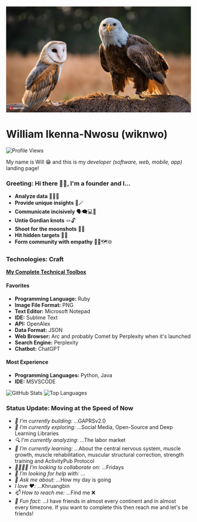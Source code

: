 ![Will's GitHub Banner](zephyrandcuba.jpg)

# William Ikenna-Nwosu (wiknwo)
![Profile Views](https://komarev.com/ghpvc/?username=wiknwo&color=blue)

My name is Will 😁 and this is my *developer (software, web, mobile, app)* landing page!

### Greeting: Hi there 👋🏽, I'm a founder and I...

- **Analyze data** 🧑🏽‍💻
- **Provide unique insights** 🔮🪄
- **Communicate incisively** 🗣️🗨️💻🎯
- **Untie Gordian knots** 🪢🔓
- **Shoot for the moonshots** 🔫🌚
- **Hit hidden targets** 👻🐘
- **Form community with empathy** 🤲🏽🗺️🌐

### Technologies: Craft

[**My Complete Technical Toolbox**](https://www.pinterest.com/wiknwo/my-tech-toolbox/)

#### Favorites
- **Programming Language:** Ruby
- **Image File Format:** PNG
- **Text Editor:** Microsoft Notepad
- **IDE:** Sublime Text
- **API:** OpenAlex
- **Data Format:** JSON
- **Web Browser:** Arc and probably Comet by Perplexity when it's launched
- **Search Engine:** Perplexity
- **Chatbot:** ChatGPT

#### Most Experience

- **Programming Languages:** Python, Java
- **IDE:** MSVSCODE

![GitHub Stats](https://github-readme-stats.vercel.app/api?username=wiknwo&show_icons=true&theme=radical)
![Top Languages](https://github-readme-stats.vercel.app/api/top-langs/?username=wiknwo&layout=compact&theme=tokyonight)

### Status Update: Moving at the Speed of Now

- *🔨 I'm currently building:* ...GAPRSv2.0
- *🔭 I’m currently exploring:* ...Social Media, Open-Source and Deep Learning Libraries
- *🔍 I'm currently analyzing:* ...The labor market
- *🌱 I’m currently learning:* ...About the central nervous system, muscle growth, muscle rehabilitation, muscular structural correction, strength training and ActivityPub Protocol
- *🫱🏽‍🫲🏽 I’m looking to collaborate on:* ...Fridays
- *🤔 I’m looking for help with:* ...
- *💬 Ask me about:* ...How my day is going
- *I love ❤️:* ...Khruangbin
- *📫 How to reach me:* ...Find me ❌
- *🤗 Fun fact:* ...I have friends in almost every continent and in almost every timezone. If you want to complete this then reach me and let's be friends!
